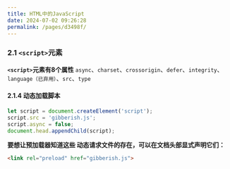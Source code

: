```yaml
---
title: HTML中的JavaScript
date: 2024-07-02 09:26:28
permalink: /pages/d3498f/
---
```

### 2.1 `<script>`元素
**`<script>`元素有8个属性**
`async`、`charset`、`crossorigin`、`defer`、`integrity`、`language（已弃用）`、`src`、`type`
#### 2.1.4 动态加载脚本
```javascript
let script = document.createElement('script'); 
script.src = 'gibberish.js'; 
script.async = false; 
document.head.appendChild(script);
```
**要想让预加载器知道这些 动态请求文件的存在，可以在文档头部显式声明它们：**
```html
<link rel="preload" href="gibberish.js">
```


